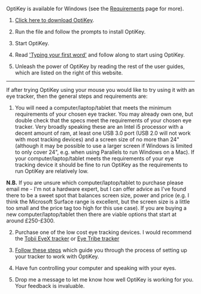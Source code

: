 OptiKey is available for Windows (see the [Requirements](https://github.com/JuliusSweetland/OptiKey/wiki/Requirements) page for more).

1. [Click here to download OptiKey](https://github.com/JuliusSweetland/OptiKey/releases/download/v1.3.3/OptiKeySetup-1.3.3.exe).

2. Run the file and follow the prompts to install OptiKey.

3. Start OptiKey.

4. Read ['Typing your first word'](https://github.com/JuliusSweetland/OptiKey/wiki/Type-your-first-word) and follow along to start using OptiKey.

5. Unleash the power of OptiKey by reading the rest of the user guides, which are listed on the right of this website.

---

If after trying OptiKey using your mouse you would like to try using it with an eye tracker, then the general steps and requirements are:

1. You will need a computer/laptop/tablet that meets the minimum requirements of your chosen eye tracker. You may already own one, but double check that the specs meet the requirements of your chosen eye tracker. Very broadly speaking these are an Intel i5 processor with a decent amount of ram, at least one USB 3.0 port (USB 2.0 will not work with most tracking devices) and a screen size of no more than 24" (although it may be possible to use a larger screen if Windows is limited to only cover 24", e.g. when using Parallels to run Windows on a Mac). If your computer/laptop/tablet meets the requirements of your eye tracking device it should be fine to run OptiKey as the requirements to run OptiKey are relatively low.

**N.B.** If you are unsure which computer/laptop/tablet to purchase please email me - I'm not a hardware expert, but I can offer advice as I've found there to be a sweet spot that balances screen size, power and price (e.g. I think the Microsoft Surface range is excellent, but the screen size is a little too small and the price tag too high for this use case). If you are buying a new computer/laptop/tablet then there are viable options that start at around £250-£300.

2. Purchase one of the low cost eye tracking devices. I would recommend the [Tobii EyeX tracker](http://www.tobii.com/en/eye-experience/buy/) or [Eye Tribe tracker](https://theeyetribe.com/products/)

3. [Follow these steps](https://github.com/JuliusSweetland/OptiKey/wiki/Using-eye-trackers) which guide you through the process of setting up your tracker to work with OptiKey.

4. Have fun controlling your computer and speaking with your eyes.

5. Drop me a message to let me know how well OptiKey is working for you. Your feedback is invaluable.